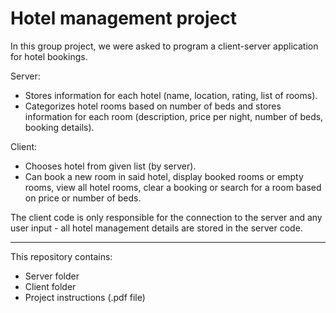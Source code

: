 # Hotel management project

In this group project, we were asked to program a client-server application for hotel bookings. 

Server:
- Stores information for each hotel (name, location, rating, list of rooms).
- Categorizes hotel rooms based on number of beds and stores information for each room (description, price per night, number of beds, booking details).

Client:
- Chooses hotel from given list (by server).
- Can book a new room in said hotel, display booked rooms or empty rooms, view all hotel rooms, clear a booking or search for a room based on price or number of beds.

The client code is only responsible for the connection to the server and any user input - all hotel management details are stored in the server code.

--------

This repository contains:
- Server folder
- Client folder
- Project instructions (.pdf file)
